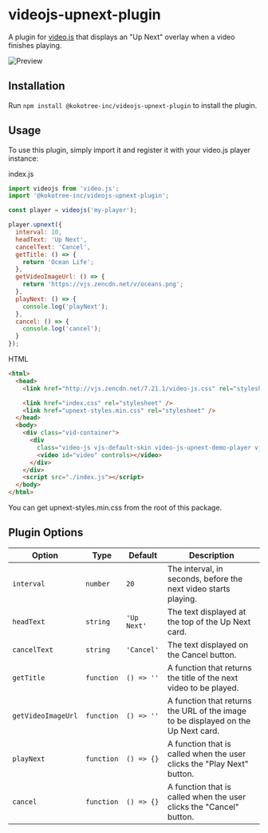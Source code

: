 # videojs-upnext-plugin

A plugin for [video.js](https://videojs.com/) that displays an "Up Next" overlay when a video finishes playing.

![Preview](https://raw.githubusercontent.com/Kokotree-Inc/videojs-upnext-plugin/assets/images/preview.gif)

## Installation

Run `npm install @kokotree-inc/videojs-upnext-plugin` to install the plugin.

## Usage

To use this plugin, simply import it and register it with your video.js player instance:

index.js

```javascript
import videojs from 'video.js';
import '@kokotree-inc/videojs-upnext-plugin';

const player = videojs('my-player');

player.upnext({
  interval: 10,
  headText: 'Up Next',
  cancelText: 'Cancel',
  getTitle: () => {
    return 'Ocean Life';
  },
  getVideoImageUrl: () => {
    return 'https://vjs.zencdn.net/v/oceans.png';
  },
  playNext: () => {
    console.log('playNext');
  },
  cancel: () => {
    console.log('cancel');
  }
});
```

HTML

```html
<html>
  <head>
    <link href="http://vjs.zencdn.net/7.21.1/video-js.css" rel="stylesheet" />

    <link href="index.css" rel="stylesheet" />
    <link href="upnext-styles.min.css" rel="stylesheet" />
  </head>
  <body>
    <div class="vid-container">
      <div
        class="video-js vjs-default-skin video-js-upnext-demo-player vjs-fluid video-js-upnext-demo-player-video-dimensions vjs-controls-enabled">
        <video id="video" controls></video>
      </div>
    </div>
    <script src="./index.js"></script>
  </body>
</html>
```

You can get upnext-styles.min.css from the root of this package.

## Plugin Options

| Option             | Type       | Default     | Description                                                                       |
| ------------------ | ---------- | ----------- | --------------------------------------------------------------------------------- |
| `interval`         | `number`   | `20`        | The interval, in seconds, before the next video starts playing.                   |
| `headText`         | `string`   | `'Up Next'` | The text displayed at the top of the Up Next card.                                |
| `cancelText`       | `string`   | `'Cancel'`  | The text displayed on the Cancel button.                                          |
| `getTitle`         | `function` | `() => ''`  | A function that returns the title of the next video to be played.                 |
| `getVideoImageUrl` | `function` | `() => ''`  | A function that returns the URL of the image to be displayed on the Up Next card. |
| `playNext`         | `function` | `() => {}`  | A function that is called when the user clicks the "Play Next" button.            |
| `cancel`           | `function` | `() => {}`  | A function that is called when the user clicks the "Cancel" button.               |

